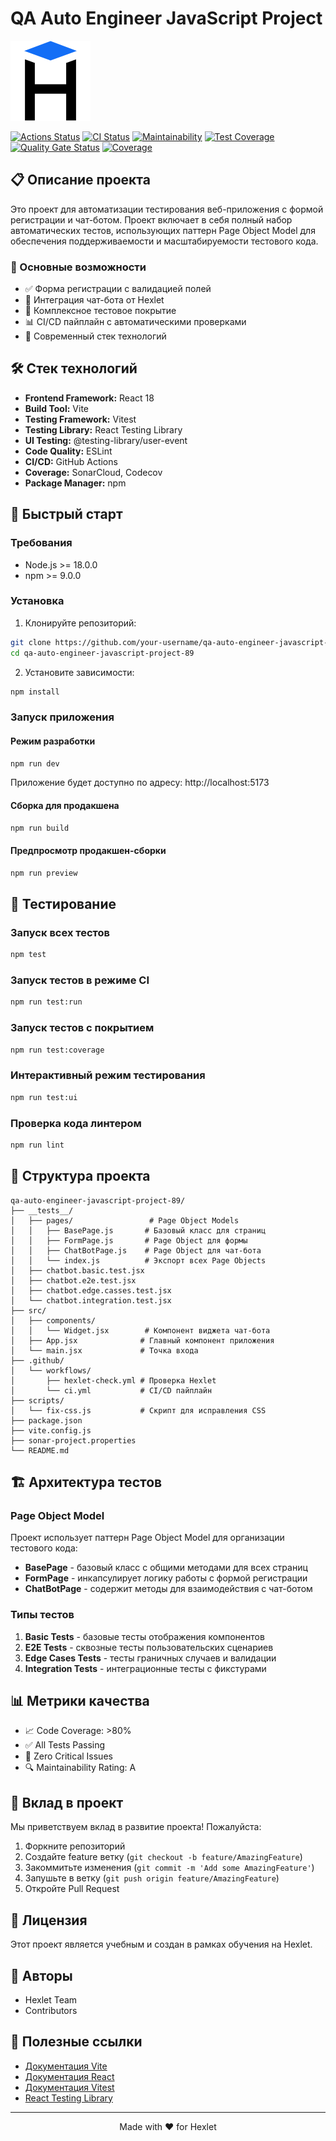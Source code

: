 # QA Auto Engineer JavaScript Project

[![Hexlet Ltd. logo](https://raw.githubusercontent.com/Hexlet/assets/master/images/hexlet_logo128.png)](https://hexlet.io/)

[![Actions Status](https://github.com/hexlet-components/projects-frontend-l4-server/workflows/hexlet-check/badge.svg)](https://github.com/hexlet-components/projects-frontend-l4-server/actions)
[![CI Status](https://github.com/hexlet-components/projects-frontend-l4-server/workflows/CI/badge.svg)](https://github.com/hexlet-components/projects-frontend-l4-server/actions/workflows/ci.yml)
[![Maintainability](https://api.codeclimate.com/v1/badges/a99a88d28ad37a79dbf6/maintainability)](https://codeclimate.com/github/codeclimate/codeclimate/maintainability)
[![Test Coverage](https://api.codeclimate.com/v1/badges/a99a88d28ad37a79dbf6/test_coverage)](https://codeclimate.com/github/codeclimate/codeclimate/test_coverage)
[![Quality Gate Status](https://sonarcloud.io/api/project_badges/measure?project=qa-auto-engineer-javascript-project-89&metric=alert_status)](https://sonarcloud.io/summary/new_code?id=qa-auto-engineer-javascript-project-89)
[![Coverage](https://sonarcloud.io/api/project_badges/measure?project=qa-auto-engineer-javascript-project-89&metric=coverage)](https://sonarcloud.io/summary/new_code?id=qa-auto-engineer-javascript-project-89)

## 📋 Описание проекта

Это проект для автоматизации тестирования веб-приложения с формой регистрации и чат-ботом. Проект включает в себя полный набор автоматических тестов, использующих паттерн Page Object Model для обеспечения поддерживаемости и масштабируемости тестового кода.

### 🎯 Основные возможности

- ✅ Форма регистрации с валидацией полей
- 💬 Интеграция чат-бота от Hexlet
- 🧪 Комплексное тестовое покрытие
- 📊 CI/CD пайплайн с автоматическими проверками
- 🎨 Современный стек технологий

## 🛠 Стек технологий

- **Frontend Framework:** React 18
- **Build Tool:** Vite
- **Testing Framework:** Vitest
- **Testing Library:** React Testing Library
- **UI Testing:** @testing-library/user-event
- **Code Quality:** ESLint
- **CI/CD:** GitHub Actions
- **Coverage:** SonarCloud, Codecov
- **Package Manager:** npm

## 🚀 Быстрый старт

### Требования

- Node.js >= 18.0.0
- npm >= 9.0.0

### Установка

1. Клонируйте репозиторий:
```bash
git clone https://github.com/your-username/qa-auto-engineer-javascript-project-89.git
cd qa-auto-engineer-javascript-project-89
```

2. Установите зависимости:
```bash
npm install
```

### Запуск приложения

#### Режим разработки
```bash
npm run dev
```
Приложение будет доступно по адресу: http://localhost:5173

#### Сборка для продакшена
```bash
npm run build
```

#### Предпросмотр продакшен-сборки
```bash
npm run preview
```

## 🧪 Тестирование

### Запуск всех тестов
```bash
npm test
```

### Запуск тестов в режиме CI
```bash
npm run test:run
```

### Запуск тестов с покрытием
```bash
npm run test:coverage
```

### Интерактивный режим тестирования
```bash
npm run test:ui
```

### Проверка кода линтером
```bash
npm run lint
```

## 📁 Структура проекта

```
qa-auto-engineer-javascript-project-89/
├── __tests__/
│   ├── pages/                 # Page Object Models
│   │   ├── BasePage.js       # Базовый класс для страниц
│   │   ├── FormPage.js       # Page Object для формы
│   │   ├── ChatBotPage.js    # Page Object для чат-бота
│   │   └── index.js          # Экспорт всех Page Objects
│   ├── chatbot.basic.test.jsx
│   ├── chatbot.e2e.test.jsx
│   ├── chatbot.edge.casses.test.jsx
│   └── chatbot.integration.test.jsx
├── src/
│   ├── components/
│   │   └── Widget.jsx        # Компонент виджета чат-бота
│   ├── App.jsx              # Главный компонент приложения
│   └── main.jsx             # Точка входа
├── .github/
│   └── workflows/
│       ├── hexlet-check.yml # Проверка Hexlet
│       └── ci.yml           # CI/CD пайплайн
├── scripts/
│   └── fix-css.js           # Скрипт для исправления CSS
├── package.json
├── vite.config.js
├── sonar-project.properties
└── README.md
```

## 🏗 Архитектура тестов

### Page Object Model

Проект использует паттерн Page Object Model для организации тестового кода:

- **BasePage** - базовый класс с общими методами для всех страниц
- **FormPage** - инкапсулирует логику работы с формой регистрации
- **ChatBotPage** - содержит методы для взаимодействия с чат-ботом

### Типы тестов

1. **Basic Tests** - базовые тесты отображения компонентов
2. **E2E Tests** - сквозные тесты пользовательских сценариев
3. **Edge Cases Tests** - тесты граничных случаев и валидации
4. **Integration Tests** - интеграционные тесты с фикстурами

## 📊 Метрики качества

- 📈 Code Coverage: >80%
- ✅ All Tests Passing
- 🎯 Zero Critical Issues
- 🔍 Maintainability Rating: A

## 🤝 Вклад в проект

Мы приветствуем вклад в развитие проекта! Пожалуйста:

1. Форкните репозиторий
2. Создайте feature ветку (`git checkout -b feature/AmazingFeature`)
3. Закоммитьте изменения (`git commit -m 'Add some AmazingFeature'`)
4. Запушьте в ветку (`git push origin feature/AmazingFeature`)
5. Откройте Pull Request

## 📝 Лицензия

Этот проект является учебным и создан в рамках обучения на Hexlet.

## 👥 Авторы

- Hexlet Team
- Contributors

## 🔗 Полезные ссылки

- [Документация Vite](https://vitejs.dev/)
- [Документация React](https://react.dev/)
- [Документация Vitest](https://vitest.dev/)
- [React Testing Library](https://testing-library.com/docs/react-testing-library/intro/)

---

<div align="center">
  Made with ❤️ for Hexlet
</div>